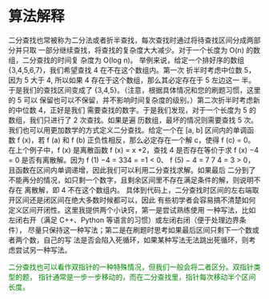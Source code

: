 # 算法解释
二分查找也常被称为二分法或者折半查找，每次查找时通过将待查找区间分成两部分并只取
一部分继续查找，将查找的复杂度大大减少。对于一个长度为 O(n) 的数组，二分查找的时间复
杂度为 O(log n)。
举例来说，给定一个排好序的数组 {3,4,5,6,7}，我们希望查找 4 在不在这个数组内。第一次
折半时考虑中位数 5，因为 5 大于 4, 所以如果 4 存在于这个数组，那么其必定存在于 5 左边这一
半。于是我们的查找区间变成了 {3,4,5}。（注意，根据具体情况和您的刷题习惯，这里的 5 可以
保留也可以不保留，并不影响时间复杂度的级别。）第二次折半时考虑新的中位数 4，正好是我们
需要查找的数字。于是我们发现，对于一个长度为 5 的数组，我们只进行了 2 次查找。如果是遍
历数组，最坏的情况则需要查找 5 次。
我们也可以用更加数学的方式定义二分查找。给定一个在 [a, b] 区间内的单调函数 f (x)，若
f (a) 和 f (b) 正负性相反，那么必定存在一个解 c，使得 f (c) = 0。在上个例子中，f (x) 是离散函数
f (x) = x +2，查找 4 是否存在等价于求 f (x) −4 = 0 是否有离散解。因为 f (1) −4 = 334 = =1 < 0、 f (5) − 4 = 7 7 4 = 3 > 0，且函数在区间内单调递增，因此我们可以利用二分查找求解。如果最后
二分到了不能再分的情况，如只剩一个数字，且剩余区间里不存在满足条件的解，则说明不存在
离散解，即 4 不在这个数组内。
具体到代码上，二分查找时区间的左右端取开区间还是闭区间在绝大多数时候都可以，因此
有些初学者会容易搞不清楚如何定义区间开闭性。这里我提供两个小诀窍，第一是尝试熟练使用
一种写法，比如左闭右开（满足 C++、Python 等语言的习惯）或左闭右闭（便于处理边界条件），
尽量只保持这一种写法；第二是在刷题时思考如果最后区间只剩下一个数或者两个数，自己的写
法是否会陷入死循环，如果某种写法无法跳出死循环，则考虑尝试另一种写法。

<font color=green>二分查找也可以看作双指针的一种特殊情况，但我们一般会将二者区分。双指针类型的题，
指针通常是一步一步移动的，而在二分查找里，指针每次移动半个区间长度。</font>